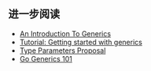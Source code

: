 ## 进一步阅读

* [An Introduction To Generics](https://go.dev/blog/intro-generics)
* [Tutorial: Getting started with generics](https://go.dev/doc/tutorial/generics)
* [Type Parameters Proposal](https://go.googlesource.com/proposal/+/HEAD/design/43651-type-parameters.md)
* [Go Generics 101](https://go101.org/generics/101.html)